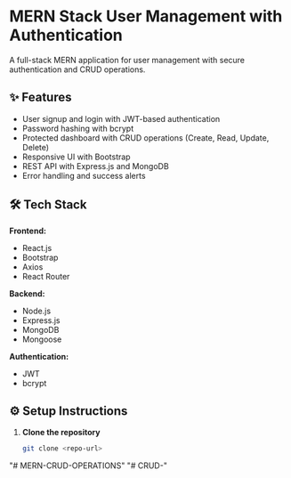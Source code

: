 # MERN Stack User Management with Authentication

A full-stack MERN application for user management with secure authentication and CRUD operations.

## ✨ Features

- User signup and login with JWT-based authentication  
- Password hashing with bcrypt  
- Protected dashboard with CRUD operations (Create, Read, Update, Delete)  
- Responsive UI with Bootstrap  
- REST API with Express.js and MongoDB  
- Error handling and success alerts  

## 🛠 Tech Stack

**Frontend:**  
- React.js  
- Bootstrap  
- Axios  
- React Router  

**Backend:**  
- Node.js  
- Express.js  
- MongoDB  
- Mongoose  

**Authentication:**  
- JWT  
- bcrypt  

## ⚙️ Setup Instructions

1. **Clone the repository**  
   ```bash
   git clone <repo-url>
"# MERN-CRUD-OPERATIONS" 
"# CRUD-" 
